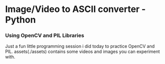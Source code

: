 # Image/Video to ASCII converter -Python

### Using OpenCV and PIL Libraries

Just a fun little programming session i did today to practice OpenCV and PIL.
assets(./assets) contains some videos and images you can experiment with.